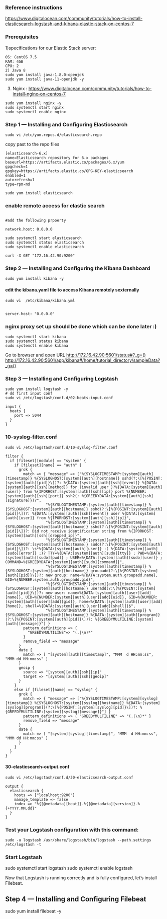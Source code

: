 ### Reference instructions
https://www.digitalocean.com/community/tutorials/how-to-install-elasticsearch-logstash-and-kibana-elastic-stack-on-centos-7

### Prerequisites

1)specifications for our Elastic Stack server:
```
OS: CentOS 7.5
RAM: 4GB
CPU: 2
2) Java 8
sudo yum install java-1.8.0-openjdk
sudo yum install java-11-openjdk -y
```
3) Nginx : https://www.digitalocean.com/community/tutorials/how-to-install-nginx-on-centos-7

```sudo yum install epel-release -y
sudo yum install nginx -y
sudo systemctl start nginx
sudo systemctl enable nginx
```

### Step 1 — Installing and Configuring Elasticsearch

```sudo rpm --import https://artifacts.elastic.co/GPG-KEY-elasticsearch
sudo vi /etc/yum.repos.d/elasticsearch.repo
```
copy past to the repo files

```
[elasticsearch-6.x]
name=Elasticsearch repository for 6.x packages
baseurl=https://artifacts.elastic.co/packages/6.x/yum
gpgcheck=1
gpgkey=https://artifacts.elastic.co/GPG-KEY-elasticsearch
enabled=1
autorefresh=1
type=rpm-md
```



```sudo yum install elasticsearch```

### enable remote access for elastic search
```sudo vi /etc/elasticsearch/elasticsearch.yml

#add the following prpoerty

network.host: 0.0.0.0
```
```
sudo systemctl start elasticsearch
sudo systemctl status elasticsearch
sudo systemctl enable elasticsearch
```
```
curl -X GET "172.16.42.90:9200"
```
### Step 2 — Installing and Configuring the Kibana Dashboard
```
sudo yum install kibana -y
```

#### edit the kibana.yaml file to access Kibana remotely sexternally
```
sudo vi  /etc/kibana/kibana.yml
```
```

server.host: "0.0.0.0"
```
### nginx proxy set up should be done which can be done later :)

```
sudo systemctl start kibana
sudo systemctl status kibana
sudo systemctl enable kibana
```

Go to browser and open URL
http://172.16.42.90:5601/status#?_g=()
http://172.16.42.90:5601/app/kibana#/home/tutorial_directory/sampleData?_g=()


### Step 3 — Installing and Configuring Logstash

```
sudo yum install logstash -y
# dd first input conf
sudo vi /etc/logstash/conf.d/02-beats-input.conf
```
```
input {
  beats {
    port => 5044
  }
}
```

### 10-syslog-filter.conf
```
sudo vi /etc/logstash/conf.d/10-syslog-filter.conf
````
```
filter {
  if [fileset][module] == "system" {
    if [fileset][name] == "auth" {
      grok {
        match => { "message" => ["%{SYSLOGTIMESTAMP:[system][auth][timestamp]} %{SYSLOGHOST:[system][auth][hostname]} sshd(?:\[%{POSINT:[system][auth][pid]}\])?: %{DATA:[system][auth][ssh][event]} %{DATA:[system][auth][ssh][method]} for (invalid user )?%{DATA:[system][auth][user]} from %{IPORHOST:[system][auth][ssh][ip]} port %{NUMBER:[system][auth][ssh][port]} ssh2(: %{GREEDYDATA:[system][auth][ssh][signature]})?",
                  "%{SYSLOGTIMESTAMP:[system][auth][timestamp]} %{SYSLOGHOST:[system][auth][hostname]} sshd(?:\[%{POSINT:[system][auth][pid]}\])?: %{DATA:[system][auth][ssh][event]} user %{DATA:[system][auth][user]} from %{IPORHOST:[system][auth][ssh][ip]}",
                  "%{SYSLOGTIMESTAMP:[system][auth][timestamp]} %{SYSLOGHOST:[system][auth][hostname]} sshd(?:\[%{POSINT:[system][auth][pid]}\])?: Did not receive identification string from %{IPORHOST:[system][auth][ssh][dropped_ip]}",
                  "%{SYSLOGTIMESTAMP:[system][auth][timestamp]} %{SYSLOGHOST:[system][auth][hostname]} sudo(?:\[%{POSINT:[system][auth][pid]}\])?: \s*%{DATA:[system][auth][user]} :( %{DATA:[system][auth][sudo][error]} ;)? TTY=%{DATA:[system][auth][sudo][tty]} ; PWD=%{DATA:[system][auth][sudo][pwd]} ; USER=%{DATA:[system][auth][sudo][user]} ; COMMAND=%{GREEDYDATA:[system][auth][sudo][command]}",
                  "%{SYSLOGTIMESTAMP:[system][auth][timestamp]} %{SYSLOGHOST:[system][auth][hostname]} groupadd(?:\[%{POSINT:[system][auth][pid]}\])?: new group: name=%{DATA:system.auth.groupadd.name}, GID=%{NUMBER:system.auth.groupadd.gid}",
                  "%{SYSLOGTIMESTAMP:[system][auth][timestamp]} %{SYSLOGHOST:[system][auth][hostname]} useradd(?:\[%{POSINT:[system][auth][pid]}\])?: new user: name=%{DATA:[system][auth][user][add][name]}, UID=%{NUMBER:[system][auth][user][add][uid]}, GID=%{NUMBER:[system][auth][user][add][gid]}, home=%{DATA:[system][auth][user][add][home]}, shell=%{DATA:[system][auth][user][add][shell]}$",
                  "%{SYSLOGTIMESTAMP:[system][auth][timestamp]} %{SYSLOGHOST:[system][auth][hostname]} %{DATA:[system][auth][program]}(?:\[%{POSINT:[system][auth][pid]}\])?: %{GREEDYMULTILINE:[system][auth][message]}"] }
        pattern_definitions => {
          "GREEDYMULTILINE"=> "(.|\n)*"
        }
        remove_field => "message"
      }
      date {
        match => [ "[system][auth][timestamp]", "MMM  d HH:mm:ss", "MMM dd HH:mm:ss" ]
      }
      geoip {
        source => "[system][auth][ssh][ip]"
        target => "[system][auth][ssh][geoip]"
      }
    }
    else if [fileset][name] == "syslog" {
      grok {
        match => { "message" => ["%{SYSLOGTIMESTAMP:[system][syslog][timestamp]} %{SYSLOGHOST:[system][syslog][hostname]} %{DATA:[system][syslog][program]}(?:\[%{POSINT:[system][syslog][pid]}\])?: %{GREEDYMULTILINE:[system][syslog][message]}"] }
        pattern_definitions => { "GREEDYMULTILINE" => "(.|\n)*" }
        remove_field => "message"
      }
      date {
        match => [ "[system][syslog][timestamp]", "MMM  d HH:mm:ss", "MMM dd HH:mm:ss" ]
      }
    }
  }
}
```


#### 30-elasticsearch-output.conf
```
sudo vi /etc/logstash/conf.d/30-elasticsearch-output.conf
```
```
output {
  elasticsearch {
    hosts => ["localhost:9200"]
    manage_template => false
    index => "%{[@metadata][beat]}-%{[@metadata][version]}-%{+YYYY.MM.dd}"
  }
}
```

### Test your Logstash configuration with this command:

```
sudo -u logstash /usr/share/logstash/bin/logstash --path.settings /etc/logstash -t
```

### Start Logstash
sudo systemctl start logstash
sudo systemctl enable logstash

Now that Logstash is running correctly and is fully configured, let’s install Filebeat.

## Step 4 — Installing and Configuring Filebeat

sudo yum install filebeat -y
